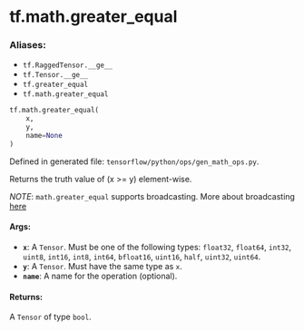 <div itemscope itemtype="http://developers.google.com/ReferenceObject">
<meta itemprop="name" content="tf.math.greater_equal" />
<meta itemprop="path" content="Stable" />
</div>

# tf.math.greater_equal

### Aliases:

* `tf.RaggedTensor.__ge__`
* `tf.Tensor.__ge__`
* `tf.greater_equal`
* `tf.math.greater_equal`

``` python
tf.math.greater_equal(
    x,
    y,
    name=None
)
```



Defined in generated file: `tensorflow/python/ops/gen_math_ops.py`.

Returns the truth value of (x >= y) element-wise.

*NOTE*: `math.greater_equal` supports broadcasting. More about broadcasting
[here](http://docs.scipy.org/doc/numpy/user/basics.broadcasting.html)

#### Args:

* <b>`x`</b>: A `Tensor`. Must be one of the following types: `float32`, `float64`, `int32`, `uint8`, `int16`, `int8`, `int64`, `bfloat16`, `uint16`, `half`, `uint32`, `uint64`.
* <b>`y`</b>: A `Tensor`. Must have the same type as `x`.
* <b>`name`</b>: A name for the operation (optional).


#### Returns:

A `Tensor` of type `bool`.